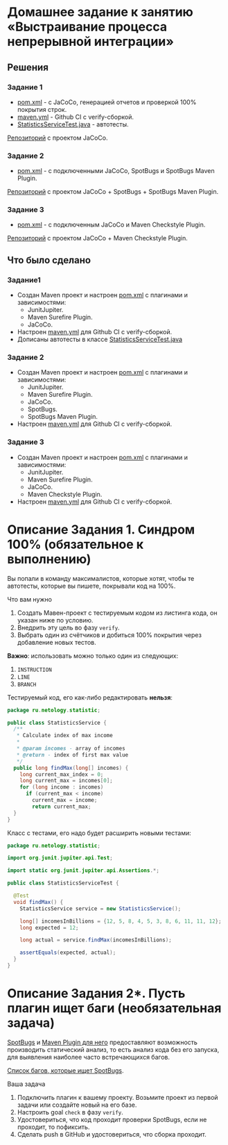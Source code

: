 # Домашнее задание к занятию «Выстраивание процесса непрерывной интеграции»

## Решения
### Задание 1
* <a href="https://github.com/Nephedov/8.1.Java/blob/main/pom.xml">pom.xml</a> - c JaCoCo, генерацией отчетов и проверкой 100% покрытия строк.
* <a href="https://github.com/Nephedov/8.1.Java/blob/main/.github/workflows/maven.yml">maven.yml</a> - Github CI с verify-сборкой.
* <a href="https://github.com/Nephedov/8.1.Java/blob/main/src/test/java/ru/netology/statistic/StatisticsServiceTest.java">StatisticsServiceTest.java</a> - автотесты.

<a href="https://github.com/Nephedov/8.1.Java/tree/main">Репозиторий</a> с проектом JaCoCo.
### Задание 2
* <a href="https://github.com/Nephedov/8.2.Java/blob/main/pom.xml">pom.xml</a> - с подключенными JaCoCo, SpotBugs и SpotBugs Maven Plugin.

<a href="https://github.com/Nephedov/8.2.Java/tree/main">Репозиторий</a> с проектом JaCoCo + SpotBugs + SpotBugs Maven Plugin.

### Задание 3
* <a href="https://github.com/Nephedov/8.3.Java/blob/a9b5bddfceabf2e3ccf64ce14c4cc17e32d825a6/pom.xml">pom.xml</a> - с подключенным JaCoCo и Maven Checkstyle Plugin.

<a href="https://github.com/Nephedov/8.3.Java/tree/main">Репозиторий</a> с проектом JaCoCo + Maven Checkstyle Plugin.

## Что было сделано
### Задание1
* Создан Maven проект и настроен <a href="https://github.com/Nephedov/8.1.Java/blob/main/pom.xml">pom.xml</a> с плагинами и зависимостями:
  * JunitJupiter.
  * Maven Surefire Plugin.
  * JaCoCo.
* Настроен <a href="https://github.com/Nephedov/8.1.Java/blob/main/.github/workflows/maven.yml">maven.yml</a> для Github CI с verify-сборкой.
* Дописаны автотесты в классе <a href="https://github.com/Nephedov/8.1.Java/blob/main/src/test/java/ru/netology/statistic/StatisticsServiceTest.java">StatisticsServiceTest.java</a>

### Задание 2
* Создан Maven проект и настроен <a href="https://github.com/Nephedov/8.2.Java/blob/main/pom.xml">pom.xml</a> с плагинами и зависимостями:
  * JunitJupiter.
  * Maven Surefire Plugin.
  * JaCoCo.
  * SpotBugs.
  * SpotBugs Maven Plugin.
* Настроен <a href="https://github.com/Nephedov/8.2.Java/blob/main/.github/workflows/maven.yml">maven.yml</a> для Github CI с verify-сборкой.

### Задание 3
* Создан Maven проект и настроен <a href="https://github.com/Nephedov/8.3.Java/blob/main/pom.xml">pom.xml</a> с плагинами и зависимостями:
  * JunitJupiter.
  * Maven Surefire Plugin.
  * JaCoCo.
  * Maven Checkstyle Plugin.
* Настроен <a href="https://github.com/Nephedov/8.3.Java/blob/main/.github/workflows/maven.yml">maven.yml</a> для Github CI с verify-сборкой.


# Описание Задания 1. Синдром 100% (обязательное к выполнению)

Вы попали в команду максималистов, которые хотят, чтобы те автотесты, которые вы пишете, покрывали код на 100%.

Что вам нужно
1. Создать Мавен-проект с тестируемым кодом из листинга кода, он указан ниже по условию.
1. Внедрить эту цель во фазу `verify`.
1. Выбрать один из счётчиков и добиться 100% покрытия через добавление новых тестов.

**Важно**: использовать можно только один из следующих: 
1. `INSTRUCTION`
1. `LINE`
1. `BRANCH`

Тестируемый код, его как-либо редактировать **нельзя**:
```java
package ru.netology.statistic;

public class StatisticsService {
  /**
   * Calculate index of max income
   *
   * @param incomes - array of incomes
   * @return - index of first max value
   */
  public long findMax(long[] incomes) {
    long current_max_index = 0;
    long current_max = incomes[0];
    for (long income : incomes)
      if (current_max < income)
        current_max = income;
        return current_max;
  }
}
```

Класс с тестами, его надо будет расширить новыми тестами:
```java
package ru.netology.statistic;

import org.junit.jupiter.api.Test;

import static org.junit.jupiter.api.Assertions.*;

public class StatisticsServiceTest {

  @Test
  void findMax() {
    StatisticsService service = new StatisticsService();

    long[] incomesInBillions = {12, 5, 8, 4, 5, 3, 8, 6, 11, 11, 12};
    long expected = 12;

    long actual = service.findMax(incomesInBillions);

    assertEquals(expected, actual);
  }
}
```

# Описание Задания 2*. Пусть плагин ищет баги (необязательная задача)

[SpotBugs](https://spotbugs.github.io) и [Maven Plugin для него](https://spotbugs.readthedocs.io/en/latest/maven.html) предоставляют возможность производить статический анализ, то есть анализ кода без его запуска, для выявления наиболее часто встречающихся багов.

[Список багов, которые ищет SpotBugs](https://spotbugs.readthedocs.io/en/latest/bugDescriptions.html).

Ваша задача
1. Подключить плагин к вашему проекту. Возьмите проект из первой задачи или создайте новый на его базе.
1. Настроить goal `check` в фазу `verify`.
1. Удостовериться, что код проходит проверки SpotBugs, если не проходит, то пофиксить.
1. Сделать push в GitHub и удостовериться, что сборка проходит.
